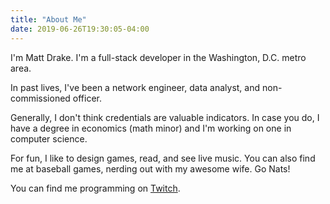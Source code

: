 ```yaml
---
title: "About Me"
date: 2019-06-26T19:30:05-04:00
---
```


I'm Matt Drake. I'm a full-stack developer in the Washington, D.C. metro area.

In past lives, I've been a network engineer, data analyst, and non-commissioned
officer.

Generally, I don't think credentials are valuable indicators. In case you do, I
have a degree in economics (math minor) and I'm working on one in computer
science.

For fun, I like to design games, read, and see live music. You can also find
me at baseball games, nerding out with my awesome wife. Go Nats!

You can find me programming on [Twitch](https://twitch.tv/mattdrakedev).
